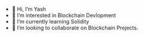 - 👋 Hi, I’m Yash
- 👀 I’m interested in Blockchain Devlopment
- 🌱 I’m currently learning Solidity
- 💞️ I’m looking to collaborate on Blockchain Projects.





<!---
The-Yash-Anand/The-Yash-Anand is a ✨ special ✨ repository because its `README.md` (this file) appears on your GitHub profile.
You can click the Preview link to take a look at your changes.
--->
